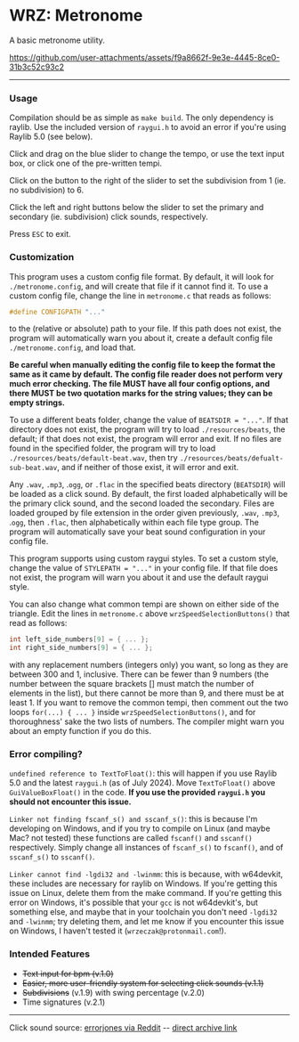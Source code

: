 # WRZ: Metronome

A basic metronome utility.



https://github.com/user-attachments/assets/f9a8662f-9e3e-4445-8ce0-31b3c52c93c2



---

### Usage

Compilation should be as simple as `make build`. The only dependency is raylib. Use the included version of `raygui.h` to avoid an error if you're using Raylib 5.0 (see below).

Click and drag on the blue slider to change the tempo, or use the text input box, or click one of the pre-written tempi.

Click on the button to the right of the slider to set the subdivision from 1 (ie. no subdivision) to 6.

Click the left and right buttons below the slider to set the primary and secondary (ie. subdivision) click sounds, respectively.

 Press `ESC` to exit.

 ### Customization

This program uses a custom config file format. By default, it will look for `./metronome.config`, and will create that file if it cannot find it. To use a custom config file, change the line in `metronome.c` that reads as follows:
```c
#define CONFIGPATH "..."
```
to the (relative or absolute) path to your file. If this path does not exist, the program will automatically warn you about it, create a default config file `./metronome.config`, and load that.

**Be careful when manually editing the config file to keep the format the same as it came by default. The config file reader does not perform very much error checking. The file MUST have all four config options, and there MUST be two quotation marks for the string values; they can be empty strings.**

To use a different beats folder, change the value of `BEATSDIR = "..."`. If that directory does not exist, the program will try to load `./resources/beats`, the default; if that does not exist, the program will error and exit. If no files are found in the specified folder, the program will try to load `./resources/beats/default-beat.wav`, then try `./resources/beats/defualt-sub-beat.wav`, and if neither of those exist, it will error and exit.

Any `.wav`, `.mp3`, .`ogg`, or `.flac` in the specified beats directory (`BEATSDIR`) will be loaded as a click sound. By default, the first loaded alphabetically will be the primary click sound, and the second loaded the secondary. Files are loaded grouped by file extension in the order given previously, `.wav`, `.mp3`, .`ogg`, then `.flac`, then alphabetically within each file type group. The program will automatically save your beat sound configuration in your config file. 

This program supports using custom raygui styles. To set a custom style, change the value of `STYLEPATH = "..."` in your config file. If that file does not exist, the program will warn you about it and use the default raygui style.

You can also change what common tempi are shown on either side of the triangle. Edit the lines in `metronome.c` above `wrzSpeedSelectionButtons()` that read as follows:
```c
int left_side_numbers[9] = { ... };
int right_side_numbers[9] = { ... };
```
with any replacement numbers (integers only) you want, so long as they are between 300 and 1, inclusive. There can be fewer than 9 numbers (the number between the square brackets [] must match the number of elements in the list), but there cannot be more than 9, and there must be at least 1. If you want to remove the common tempi, then comment out the two loops `for(...) { ... }` inside `wrzSpeedSelectionButtons()`, and for thoroughness' sake the two lists of numbers. The compiler might warn you about an empty function if you do this.

### Error compiling?

`undefined reference to TextToFloat()`: this will happen if you use Raylib 5.0 and the latest `raygui.h` (as of July 2024). Move `TextToFloat()` above `GuiValueBoxFloat()` in the code. **If you use the provided `raygui.h` you should not encounter this issue.**

`Linker not finding fscanf_s() and sscanf_s()`: this is because I'm developing on Windows, and if you try to compile on Linux (and maybe Mac? not tested) these functions are called `fscanf()` and `sscanf()` respectively. Simply change all instances of `fscanf_s()` to `fscanf()`, and of `sscanf_s()` to `sscanf()`.

`Linker cannot find -lgdi32 and -lwinmm`: this is because, with w64devkit, these includes are necessary for raylib on Windows. If you're getting this issue on Linux, delete them from the make command. If you're getting this error on Windows, it's possible that your `gcc` is not w64devkit's, but something else, and maybe that in your toolchain you don't need `-lgdi32` and `-lwinmm`; try deleting them, and let me know if you encounter this issue on Windows, I haven't tested it (`wrzeczak@protonmail.com`!).

### Intended Features

- ~~Text input for bpm (v.1.0)~~
- ~~Easier, more user-friendly system for selecting click sounds (v.1.1)~~
- ~~Subdivisions~~ (v.1.9) with swing percentage (v.2.0)
- Time signatures (v.2.1)
  
---

Click sound source: [errorjones via Reddit](https://www.reddit.com/r/audioengineering/comments/kg8gth/free_click_track_sound_archive/?rdt=32981) -- [direct archive link](https://stash.reaper.fm/40824/Metronomes.zip)



